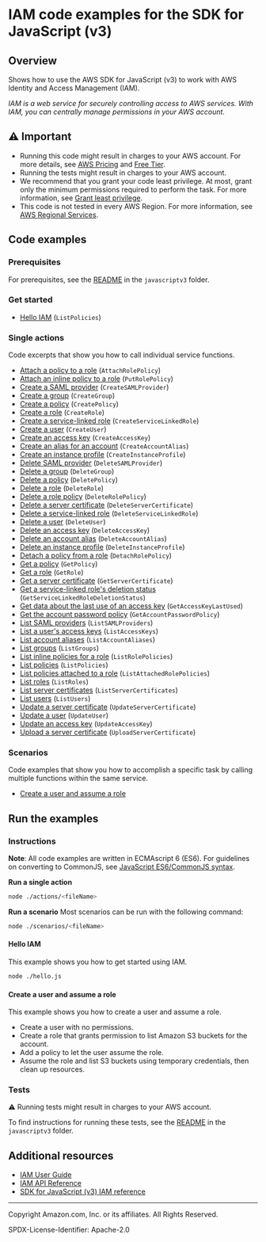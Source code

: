 <!--Generated by WRITEME on 2023-11-10 16:40:26.909966 (UTC)-->

# IAM code examples for the SDK for JavaScript (v3)

## Overview

Shows how to use the AWS SDK for JavaScript (v3) to work with AWS Identity and Access Management (IAM).

<!--custom.overview.start-->
<!--custom.overview.end-->

_IAM is a web service for securely controlling access to AWS services. With IAM, you can centrally manage permissions in your AWS account._

## ⚠ Important

- Running this code might result in charges to your AWS account. For more details, see [AWS Pricing](https://aws.amazon.com/pricing/?aws-products-pricing.sort-by=item.additionalFields.productNameLowercase&aws-products-pricing.sort-order=asc&awsf.Free%20Tier%20Type=*all&awsf.tech-category=*all) and [Free Tier](https://aws.amazon.com/free/?all-free-tier.sort-by=item.additionalFields.SortRank&all-free-tier.sort-order=asc&awsf.Free%20Tier%20Types=*all&awsf.Free%20Tier%20Categories=*all).
- Running the tests might result in charges to your AWS account.
- We recommend that you grant your code least privilege. At most, grant only the minimum permissions required to perform the task. For more information, see [Grant least privilege](https://docs.aws.amazon.com/IAM/latest/UserGuide/best-practices.html#grant-least-privilege).
- This code is not tested in every AWS Region. For more information, see [AWS Regional Services](https://aws.amazon.com/about-aws/global-infrastructure/regional-product-services).

<!--custom.important.start-->
<!--custom.important.end-->

## Code examples

### Prerequisites

For prerequisites, see the [README](../../README.md#Prerequisites) in the `javascriptv3` folder.

<!--custom.prerequisites.start-->
<!--custom.prerequisites.end-->

### Get started

- [Hello IAM](coverage/iam/hello.js.html#L155) (`ListPolicies`)

### Single actions

Code excerpts that show you how to call individual service functions.

- [Attach a policy to a role](coverage/iam/actions/attach-role-policy.js.html#L135) (`AttachRolePolicy`)
- [Attach an inline policy to a role](coverage/iam/actions/put-role-policy.js.html#L203) (`PutRolePolicy`)
- [Create a SAML provider](coverage/iam/actions/create-saml-provider.js.html#L167) (`CreateSAMLProvider`)
- [Create a group](coverage/iam/actions/create-group.js.html#L131) (`CreateGroup`)
- [Create a policy](coverage/iam/actions/create-policy.js.html#L151) (`CreatePolicy`)
- [Create a role](coverage/iam/actions/create-role.js.html#L155) (`CreateRole`)
- [Create a service-linked role](coverage/iam/actions/create-service-linked-role.js.html#L143) (`CreateServiceLinkedRole`)
- [Create a user](coverage/iam/actions/create-user.js.html#L125) (`CreateUser`)
- [Create an access key](coverage/iam/actions/create-access-key.js.html#L125) (`CreateAccessKey`)
- [Create an alias for an account](coverage/iam/actions/create-account-alias.js.html#L133) (`CreateAccountAlias`)
- [Create an instance profile](../cross-services/wkflw-resilient-service/steps-demo.js#L435) (`CreateInstanceProfile`)
- [Delete SAML provider](coverage/iam/actions/delete-saml-provider.js.html#L137) (`DeleteSAMLProvider`)
- [Delete a group](coverage/iam/actions/delete-group.js.html#L135) (`DeleteGroup`)
- [Delete a policy](coverage/iam/actions/delete-policy.js.html#L125) (`DeletePolicy`)
- [Delete a role](coverage/iam/actions/delete-role.js.html#L125) (`DeleteRole`)
- [Delete a role policy](coverage/iam/actions/delete-role-policy.js.html#L133) (`DeleteRolePolicy`)
- [Delete a server certificate](coverage/iam/actions/delete-server-certificate.js.html#L131) (`DeleteServerCertificate`)
- [Delete a service-linked role](coverage/iam/actions/delete-service-linked-role.js.html#L125) (`DeleteServiceLinkedRole`)
- [Delete a user](coverage/iam/actions/delete-user.js.html#L125) (`DeleteUser`)
- [Delete an access key](coverage/iam/actions/delete-access-key.js.html#L135) (`DeleteAccessKey`)
- [Delete an account alias](coverage/iam/actions/delete-account-alias.js.html#L127) (`DeleteAccountAlias`)
- [Delete an instance profile](../cross-services/wkflw-resilient-service/steps-destroy.js#L212) (`DeleteInstanceProfile`)
- [Detach a policy from a role](coverage/iam/actions/detach-role-policy.js.html#L135) (`DetachRolePolicy`)
- [Get a policy](coverage/iam/actions/get-policy.js.html#L131) (`GetPolicy`)
- [Get a role](coverage/iam/actions/get-role.js.html#L131) (`GetRole`)
- [Get a server certificate](coverage/iam/actions/get-server-certificate.js.html#L137) (`GetServerCertificate`)
- [Get a service-linked role's deletion status](coverage/iam/actions/get-service-linked-role-deletion-status.js.html#L137) (`GetServiceLinkedRoleDeletionStatus`)
- [Get data about the last use of an access key](coverage/iam/actions/get-access-key-last-used.js.html#L151) (`GetAccessKeyLastUsed`)
- [Get the account password policy](coverage/iam/actions/get-account-password-policy.js.html#L129) (`GetAccountPasswordPolicy`)
- [List SAML providers](coverage/iam/actions/list-saml-providers.js.html#L123) (`ListSAMLProviders`)
- [List a user's access keys](coverage/iam/actions/list-access-keys.js.html#L179) (`ListAccessKeys`)
- [List account aliases](coverage/iam/actions/list-account-aliases.js.html#L165) (`ListAccountAliases`)
- [List groups](coverage/iam/actions/list-groups.js.html#L169) (`ListGroups`)
- [List inline policies for a role](coverage/iam/actions/list-role-policies.js.html#L177) (`ListRolePolicies`)
- [List policies](coverage/iam/actions/list-policies.js.html#L181) (`ListPolicies`)
- [List policies attached to a role](coverage/iam/actions/list-attached-role-policies.js.html#L177) (`ListAttachedRolePolicies`)
- [List roles](coverage/iam/actions/list-roles.js.html#L175) (`ListRoles`)
- [List server certificates](coverage/iam/actions/list-server-certificates.js.html#L155) (`ListServerCertificates`)
- [List users](coverage/iam/actions/list-users.js.html#L127) (`ListUsers`)
- [Update a server certificate](coverage/iam/actions/update-server-certificate.js.html#L135) (`UpdateServerCertificate`)
- [Update a user](coverage/iam/actions/update-user.js.html#L135) (`UpdateUser`)
- [Update an access key](coverage/iam/actions/update-access-key.js.html#L145) (`UpdateAccessKey`)
- [Upload a server certificate](coverage/iam/actions/upload-server-certificate.js.html#L191) (`UploadServerCertificate`)

### Scenarios

Code examples that show you how to accomplish a specific task by calling multiple
functions within the same service.

- [Create a user and assume a role](coverage/iam/scenarios/basic.js.html)

## Run the examples

### Instructions

**Note**: All code examples are written in ECMAscript 6 (ES6). For guidelines on converting to CommonJS, see
[JavaScript ES6/CommonJS syntax](https://docs.aws.amazon.com/sdk-for-javascript/v3/developer-guide/sdk-examples-javascript-syntax.html).

**Run a single action**

```bash
node ./actions/<fileName>
```

**Run a scenario**
Most scenarios can be run with the following command:

```bash
node ./scenarios/<fileName>
```

<!--custom.instructions.start-->
<!--custom.instructions.end-->

#### Hello IAM

This example shows you how to get started using IAM.

```bash
node ./hello.js
```

#### Create a user and assume a role

This example shows you how to create a user and assume a role.

- Create a user with no permissions.
- Create a role that grants permission to list Amazon S3 buckets for the account.
- Add a policy to let the user assume the role.
- Assume the role and list S3 buckets using temporary credentials, then clean up resources.

<!--custom.scenario_prereqs.iam_Scenario_CreateUserAssumeRole.start-->
<!--custom.scenario_prereqs.iam_Scenario_CreateUserAssumeRole.end-->

<!--custom.scenarios.iam_Scenario_CreateUserAssumeRole.start-->
<!--custom.scenarios.iam_Scenario_CreateUserAssumeRole.end-->

### Tests

⚠ Running tests might result in charges to your AWS account.

To find instructions for running these tests, see the [README](../../README.md#Tests)
in the `javascriptv3` folder.

<!--custom.tests.start-->
<!--custom.tests.end-->

## Additional resources

- [IAM User Guide](https://docs.aws.amazon.com/IAM/latest/UserGuide/introduction.html)
- [IAM API Reference](https://docs.aws.amazon.com/IAM/latest/APIReference/welcome.html)
- [SDK for JavaScript (v3) IAM reference](https://docs.aws.amazon.com/AWSJavaScriptSDK/v3/latest/client/iam)

<!--custom.resources.start-->
<!--custom.resources.end-->

---

Copyright Amazon.com, Inc. or its affiliates. All Rights Reserved.

SPDX-License-Identifier: Apache-2.0
